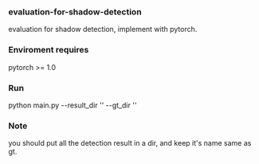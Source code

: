 ### evaluation-for-shadow-detection
evaluation for shadow detection, implement with pytorch.
### Enviroment requires
pytorch >= 1.0
### Run
python main.py --result_dir '<your result dir>' --gt_dir '<your gt dir>'
### Note
you should put all the detection result in a dir, and keep it's name same as gt.

